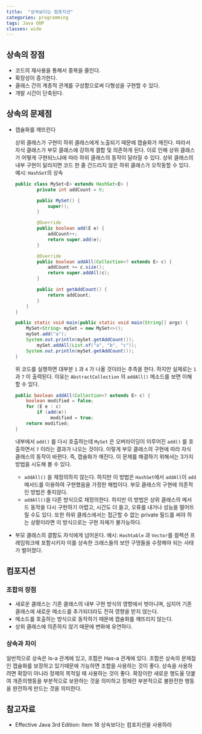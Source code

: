 ```yaml
---
title:  "상속보다는 컴포지션"
categories: programming
tags: Java OOP
classes: wide
---
```


## 상속의 장점

- 코드의 재사용을 통해서 중복을 줄인다.
- 확장성이 증가한다.
- 클래스 간의 계층적 관계를 구성함으로써 다형성을 구현할 수 있다.
- 개발 시간이 단축된다.

## 상속의 문제점

- 캡슐화를 깨뜨린다

    상위 클래스가 구현이 하위 클래스에게 노출되기 때문에 캡슐화가 깨진다. 따라서 자식 클래스가 부모 클래스에 강하게 결합 및 의존하게 된다. 이로 인해 상위 클래스가 어떻게 구현되느냐에 따라 하위 클래스의 동작이 달라질 수 있다. 상위 클래스의 내부 구현이 달라지면 코드 한 줄 건드리지 않은 하위 클래스가 오작동할 수 있다.
    예시: `HashSet`의 상속

    ```java
    public class MySet<E> extends HashSet<E> {
            private int addCount = 0;

            public MySet() {
                super();
            }

            @Override
            public boolean add(E e) {
                addCount++;
                return super.add(e);
            }

            @Override
            public boolean addAll(Collection<? extends E> c) {
                addCount += c.size();
                return super.addAll(c);
            }

            public int getAddCount() {
                return addCount;
            }
        }
    }

    public static void main(public static void main(String[] args) {
        MySet<String> mySet = new MySet<>();
        mySet.add("a");
        System.out.println(mySet.getAddCount());
    		mySet.addAll(List.of("a", "b", "c"));
        System.out.println(mySet.getAddCount());
    }
    ```

    위 코드를 실행하면 대부분 `1` 과 `4` 가 나올 것이라는 추측을 한다. 하지만 실제로는 `1` 과 `7` 이 출력된다. 이유는 `AbstractCollection` 의 `addAll()` 메소드를 보면 이해할 수 있다.

    ```java
    public boolean addAll(Collection<? extends E> c) {
        boolean modified = false;
        for (E e : c)
            if (add(e))
                 modified = true;
        return modified;
    }
    ```

    내부에서 `add()` 를 다시 호출하는데 `MySet` 은 오버라이딩이 이루어진 `add()` 를 호출하면서 `7` 이라는 결과가 나오는 것이다. 이렇게 부모 클래스의 구현에 따라 자식 클래스의 동작이 바뀐다. 즉, 캡슐화가 깨진다. 이 문제를 해결하기 위해서는 3가지 방법을 시도해 볼 수 있다.

    - `addAll()` 을 재정의하지 않는다.
    하지만 이 방법은 `HashSet`에서 `addAll`이 `add` 메서드를 이용하여 구현했음을 가정한 해법이다. 부모 클래스의 구현에 의존적인 방법은 좋지않다.
    - `addAll()`을 다른 방식으로 재정의한다.
    하지만 이 방법은 상위 클래스의 메서드 동작을 다시 구현하기 어렵고, 시간도 더 들고, 오류를 내거나 성능을 떨어뜨릴 수도 있다. 또한 하위 클레스에서는 접근할 수 없는 private 필드를 써야 하는 상황이라면 이 방식으로는 구현 자체가 불가능하다.
- 부모 클래스의 결함도 자식에게 넘어온다.
예시: `Hashtable` 과 `Vector`를 컬렉션 프레임워크에 포함시키자 이를 상속한 크래스들의 보안 구멍들을 수정해야 되는 사태가 벌어졌다.

## 컴포지션

### 조합의 장점

- 새로운 클래스는 기존 클래스의 내부 구현 방식의 영향에서 벗아니며, 심지어 기존 클래스에 새로운 메소드를 추가되더라도 전혀 영향을 받지 않는다.
- 메소드를 호출하는 방식으로 동작하기 때문에 캡슐화를 꺠뜨리지 않는다.
- 상위 클래스에 의존하지 않기 때문에 변화에 유연하다.

### 상속과 차이

일반적으로 상속은 Is-a 관계에 있고, 조합은 Has-a 관계에 있다. 조합은 상속의 문제점인 캡슐화를 보장하고 있기때문에 가능하면 조합을 사용하는 것이 좋다. 상속을 사용하려면 확장이 아니라 정제의 목적일 때 사용하는 것이 좋다. 확장이란 새로운 행도울 덧붙여 개존의행동을 부분적으로 보완하는 것을 의미하고 정제란 부분적으로 불완전한 행동을 완전하게 만드는 것을 의미한다.

## 참고자료

- Effective Java 3rd Edition: Item 18 상속보다는 컴포지션을 사용하라